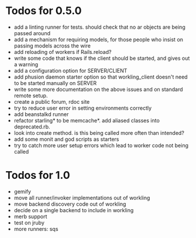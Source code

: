 # Todos for 0.5.0

* add a linting runner for tests. should check that no ar objects are being passed around
* add a mechanism for requiring models, for those people who insist on passing models across the wire
* add reloading of workers if Rails.reload?
* write some code that knows if the client should be started, and gives out a warning
* add a configuration option for SERVER/CLIENT
* add phusion daemon starter option so that workling_client doesn't need to be started manually on SERVER
* write some more documentation on the above issues and on standard remote setup.
* create a public forum, rdoc site
* try to reduce user error in setting environments correctly
* add beanstalkd runner
* refactor starling* to be memcache*. add aliased classes into deprecated.rb.
* look into create method. is this being called more often than intended?
* add some monit and god scripts as starters
* try to catch more user setup errors which lead to worker code not being called

# Todos for 1.0

* gemify
* move all runner/invoker implementations out of workling
* move backend discovery code out of workling
* decide on a single backend to include in workling
* merb support
* test on jruby
* more runners: sqs